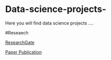 # Data-science-projects-
Here you will find data science projects ....

 #Reseaech

[ResearchGate](https://www.researchgate.net/profile/Arvind-Thorat-2)

[Paper Publication](https://www.techrxiv.org/authors/Arvind_Thorat/11543698)

